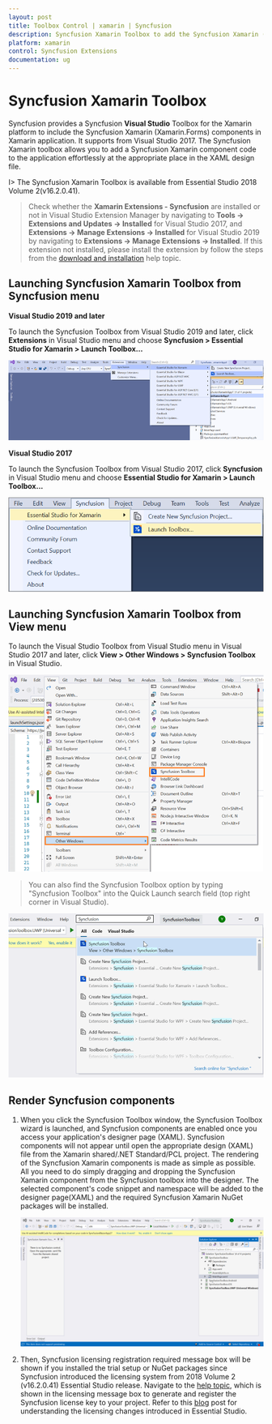 ```yaml
---
layout: post
title: Toolbox Control | xamarin | Syncfusion
description: Syncfusion Xamarin Toolbox to add the Syncfusion Xamarin (Xamarin.Forms) controls in your project without coding in the Visual Studio designer.
platform: xamarin
control: Syncfusion Extensions
documentation: ug
---
```


# Syncfusion Xamarin Toolbox

Syncfusion provides a Syncfusion **Visual Studio** Toolbox for the Xamarin platform to include the Syncfusion Xamarin (Xamarin.Forms) components in Xamarin application. It supports from Visual Studio 2017. The Syncfusion Xamarin toolbox allows you to add a Syncfusion Xamarin component code to the application effortlessly at the appropriate place in the XAML design file.

I> The Syncfusion Xamarin Toolbox is available from Essential Studio 2018 Volume 2(v16.2.0.41).

> Check whether the **Xamarin Extensions - Syncfusion** are installed or not in Visual Studio Extension Manager by navigating to **Tools -> Extensions and Updates -> Installed** for Visual Studio 2017, and **Extensions -> Manage Extensions -> Installed** for Visual Studio 2019 by navigating to **Extensions -> Manage Extensions -> Installed**. If this extension not installed, please install the extension by follow the steps from the [download and installation](download-and-installation) help topic.

## Launching Syncfusion Xamarin Toolbox from Syncfusion menu

**Visual Studio 2019 and later**

To launch the Syncfusion Toolbox from Visual Studio 2019 and later, click **Extensions** in Visual Studio menu and choose **Syncfusion > Essential Studio for Xamarin > Launch Toolbox…**

   ![Syncfusion Xamarin Custom Toolbox via Syncfusion menu](toolbox_images/xamarin-visual-studio-intergration-syncfusion-menu-2019.png)

**Visual Studio 2017**

To launch the Syncfusion Toolbox from Visual Studio 2017, click **Syncfusion** in Visual Studio menu and choose **Essential Studio for Xamarin > Launch Toolbox...**

   ![Syncfusion Xamarin Custom Toolbox via Syncfusion menu](toolbox_images/xamarin-visual-studio-intergration-syncfusion-menu.png)

## Launching Syncfusion Xamarin Toolbox from View menu

To launch the Visual Studio Toolbox from Visual Studio menu in Visual Studio 2017 and later, click **View > Other Windows > Syncfusion Toolbox** in Visual Studio.

   ![Syncfusion Xamarin Custom Toolbox menu](toolbox_images/xamarin-visual-studio-intergration-custom-menu.png)

> You can also find the Syncfusion Toolbox option  by typing "Syncfusion Toolbox" into the Quick Launch search field (top right corner in Visual Studio).

   ![Syncfusion Xamarin Custom Toolbox menu](toolbox_images/xamarin-visual-studio-intergration-quick-launch.png)

## Render Syncfusion components 
   
1.	When you click the Syncfusion Toolbox window, the Syncfusion Toolbox wizard is launched, and Syncfusion components are enabled once you access your application's designer page (XAML). Syncfusion components will not appear until open the appropriate  design (XAML) file from the Xamarin shared/.NET Standard/PCL project. The rendering of the Syncfusion Xamarin components is made as simple as possible. All you need to do simply dragging and dropping the Syncfusion Xamarin component from the Syncfusion toolbox into the designer. The selected component's code snippet and namespace will be added to the designer page(XAML) and  the required Syncfusion Xamarin NuGet packages will be installed.

      ![Syncfusion Xamarin Toolbox wizard](toolbox_images/xamarin-visual-studio-intergration-wizard.gif)

2. Then, Syncfusion licensing registration required message box will be shown if you installed the trial setup or NuGet packages since Syncfusion introduced the licensing system from 2018 Volume 2 (v16.2.0.41) Essential Studio release. Navigate to the [help topic](https://help.syncfusion.com/common/essential-studio/licensing/license-key#how-to-generate-syncfusion-license-key), which is shown in the licensing message box to generate and register the Syncfusion license key to your project. Refer to this [blog](https://blog.syncfusion.com/post/Whats-New-in-2018-Volume-2-Licensing-Changes-in-the-1620x-Version-of-Essential-Studio.aspx) post for understanding the licensing changes introduced in Essential Studio.